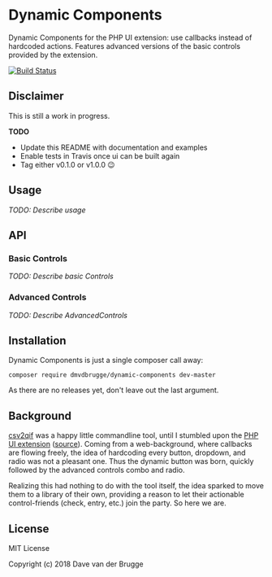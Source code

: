 # Dynamic Components
Dynamic Components for the PHP UI extension: use callbacks instead of hardcoded actions.
Features advanced versions of the basic controls provided by the extension.

[![Build Status](https://travis-ci.org/dmvdbrugge/dynamic-components.svg?branch=master)](https://travis-ci.org/dmvdbrugge/dynamic-components)

## Disclaimer
This is still a work in progress.

**TODO**
* Update this README with documentation and examples
* Enable tests in Travis once ui can be built again
* Tag either v0.1.0 or v1.0.0 :wink:

## Usage
*TODO: Describe usage*

## API

### Basic Controls
*TODO: Describe basic Controls*

### Advanced Controls
*TODO: Describe AdvancedControls*

## Installation
Dynamic Components is just a single composer call away:
```
composer require dmvdbrugge/dynamic-components dev-master
```
As there are no releases yet, don't leave out the last argument.

## Background
[csv2qif](https://github.com/dmvdbrugge/csv2qif) was a happy little commandline tool, until I stumbled upon the [PHP UI
extension](https://secure.php.net/manual/en/book.ui.php) ([source](https://github.com/krakjoe/ui)). Coming from a web-background, where callbacks are flowing freely, the idea of hardcoding every button,
dropdown, and radio was not a pleasant one. Thus the dynamic button was born, quickly followed by the advanced controls
combo and radio.

Realizing this had nothing to do with the tool itself, the idea sparked to move them to a library of their own,
providing a reason to let their actionable control-friends (check, entry, etc.) join the party. So here we are.

## License
MIT License

Copyright (c) 2018 Dave van der Brugge
